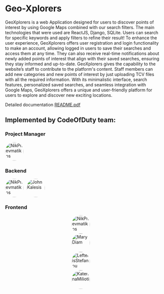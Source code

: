 # Geo-Xplorers

GeoXplorers is a web Application designed for users to discover points of
interest by using Google Maps combined with our search filters. The main
technologies that were used are ReactJS, Django, SQLite. Users can search for specific
keywords and apply filters to refine their result!
To enhance the user experience, GeoXplorers offers user registration and login
functionality to make an account, allowing logged in users to save their searches and
access them at any time. They can also receive real-time notifications about newly
added points of interest that align with their saved searches, ensuring they stay
informed and up-to-date.
GeoXplorers gives the capability to the website’s staff to contribute to the
platform's content. Staff members can add new categories and new points of interest
by just uploading TCV files with all the required information.
With its minimalistic interface, search features, personalized saved searches,
and seamless integration with Google Maps, GeoXplorers offers a unique and
user-friendly platform for users to explore and discover new exciting locations.

Detailed documentation [README.pdf](./README.pdf)

## Implemented by CodeOfDuty team:

### Project Manager
<div style="display: flex; flex-direction: row; align-items:center;">
  <a href="https://github.com/NikPnevmatikos">
    <img 
      style="margin-right: 10px; border-radius: 30px; " 
      src="https://github.com/NikPnevmatikos.png" width="60px;"
      alt="NikPnevmatikos"
    />
  </a>
</div>

### Backend
<div style="display: flex; flex-direction: row; align-items:center;">
  <a href="https://github.com/NikPnevmatikos">
    <img 
      style="margin-right: 10px; border-radius: 30px;" 
      src="https://github.com/NikPnevmatikos.png" width="60px;"
      alt="NikPnevmatikos"
    />
  </a>
  <a href="https://github.com/JohnKalesis1">
    <img 
      style="margin-right: 10px; border-radius: 30px;" 
      src="https://github.com/JohnKalesis1.png" width="60px;"
      alt="JohnKalesis"
    />
  </a>
</div>

### Frontend
<div style="display: flex; flex-direction: column; align-items:center;">
  <a href="https://github.com/NikPnevmatikos">
    <img 
      style="margin-right: 10px; border-radius: 30px;" 
      src="https://github.com/NikPnevmatikos.png" width="60px;"
      alt="NikPnevmatikos"
    />
  </a>
  <a href="https://github.com/MaryDiam">
    <img 
      style="margin-right: 10px; border-radius: 30px;" 
      src="https://github.com/MaryDiam.png" width="60px;"
      alt="MaryDiam"
    />
  </a>
    <a href="https://github.com/lefstefanou">
    <img 
      style="margin-right: 10px; border-radius: 30px;" 
      src="https://github.com/lefstefanou.png" width="60px;"
      alt="LefterisStefanou"
    />
  </a>
    <a href="https://github.com/katerinamilioti">
    <img 
      style="margin-right: 10px; border-radius: 30px;" 
      src="https://github.com/katerinamilioti.png" width="60px;"
      alt="KaterinaMilioti"
    />
  </a>
</div>

